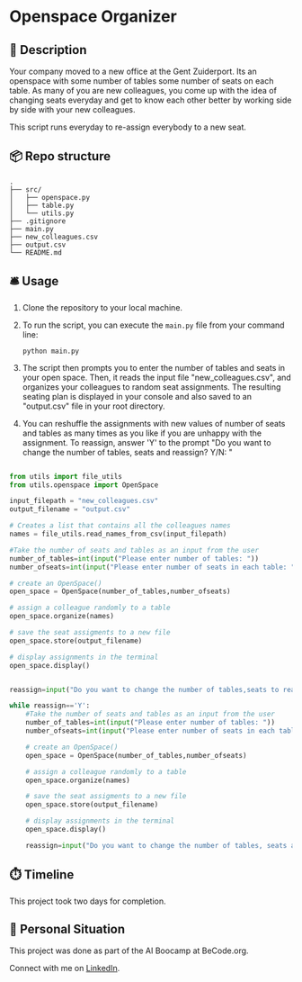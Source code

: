 # Openspace Organizer

## 🏢 Description

Your company moved to a new office at the Gent Zuiderport. Its an openspace with some number of tables some number of seats on each table. As many of you are new colleagues, you come up with the idea of changing seats everyday and get to know each other better by working side by side with your new colleagues. 

This script runs everyday to re-assign everybody to a new seat. 

## 📦 Repo structure

```
.
├── src/
│   ├── openspace.py
│   ├── table.py
│   └── utils.py
├── .gitignore
├── main.py
├── new_colleagues.csv
├── output.csv
└── README.md

```
## 🛎️ Usage

1. Clone the repository to your local machine.

2. To run the script, you can execute the `main.py` file from your command line:

    ```    
    python main.py
    ```

3. The script then prompts you to enter the number of tables and seats in your open space. Then, it reads the input file "new_colleagues.csv", and organizes your colleagues to random seat assignments. The resulting seating plan is displayed in your console and also saved to an "output.csv" file in your root directory. 

4. You can reshuffle the assignments with new values of number of seats and tables as many times as you like if you are unhappy with the assignment. To reassign, answer 'Y' to the prompt "Do you want to change the number of tables, seats and reassign? Y/N: "

```python

from utils import file_utils
from utils.openspace import OpenSpace

input_filepath = "new_colleagues.csv"
output_filename = "output.csv"

# Creates a list that contains all the colleagues names
names = file_utils.read_names_from_csv(input_filepath)

#Take the number of seats and tables as an input from the user
number_of_tables=int(input("Please enter number of tables: "))
number_ofseats=int(input("Please enter number of seats in each table: "))

# create an OpenSpace() 
open_space = OpenSpace(number_of_tables,number_ofseats)

# assign a colleague randomly to a table
open_space.organize(names)

# save the seat assigments to a new file
open_space.store(output_filename)

# display assignments in the terminal
open_space.display()


reassign=input("Do you want to change the number of tables,seats to reassign? Y/N: ")

while reassign=='Y':
    #Take the number of seats and tables as an input from the user
    number_of_tables=int(input("Please enter number of tables: "))
    number_ofseats=int(input("Please enter number of seats in each table: "))

    # create an OpenSpace() 
    open_space = OpenSpace(number_of_tables,number_ofseats)

    # assign a colleague randomly to a table
    open_space.organize(names)

    # save the seat assigments to a new file
    open_space.store(output_filename)

    # display assignments in the terminal
    open_space.display()

    reassign=input("Do you want to change the number of tables, seats and reassign? Y/N: ")
```


## ⏱️ Timeline

This project took two days for completion.

## 📌 Personal Situation
This project was done as part of the AI Boocamp at BeCode.org. 

Connect with me on [LinkedIn](https://www.linkedin.com/in/rasmita-damaraju-33b577126/).
